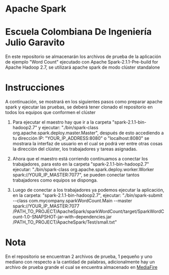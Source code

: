 # Apache Spark
# Escuela Colombiana De Ingeniería Julio Garavito

En este repositorio se almacenarán los archivos de prueba de la aplicación de ejemplo "Word Count" ejecutado con Apache Spark-2.1.1-Pre-build for Apache Hadoop 2.7, se utilizará apache spark de modo clúster standalone


# Instrucciones
A continuación, se mostrará en los siguientes pasos como preparar apache spark y ejecutar las pruebas, se deberá tener clonado el repositorio en todos los equipos que conformen el clúster

1) Para ejecutar el maestro hay que ir a la carpeta "spark-2.1.1-bin-hadoop2.7" y ejecutar: "./bin/spark-class org.apache.spark.deploy.master.Master", después de esto accediendo a tu dirección IP: "YOUR_IP_ADDRESS:8080" o "localhost:8080" se mostrara la interfaz de usuario en el cual se podrá ver entre otras cosas la dirección del clúster, los trabajadores y tareas asignadas.

2) Ahora que el maestro está corriendo continuamos a conectar los trabajadores, para esto en la carpeta "spark-2.1.1-bin-hadoop2.7" ejecutar: "./bin/spark-class org.apache.spark.deploy.worker.Worker spark://YOUR_IP_MASTER:7077", se pueden conectar tantos trabajadores como equipos se disponga.

3) Luego de conectar a los trabajadores ya podemos ejecutar la aplicación, en la carpeta: "spark-2.1.1-bin-hadoop2.7", ejecutar: "./bin/spark-submit --class com.mycompany.sparkWordCount.Main --master spark://YOUR_IP_MASTER:7077 /PATH_TO_PROJECT/ApacheSpark/sparkWordCount/target/SparkWordCount-1.0-SNAPSHOT-jar-with-dependencies.jar /PATH_TO_PROJECT/ApacheSpark/Test/small.txt"


# Nota
En el repositorio se encuentran 2 archivos de prueba, 1 pequeño y uno mediano con respecto a la cantidad de palabras, adicionalmente hay un archivo de prueba grande el cual se encuentra almacenado en [MediaFire](http://www.mediafire.com/file/sa4di9p4dhsf9ia/large.txt)




